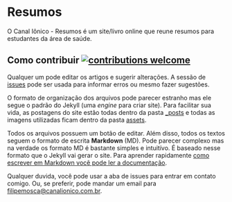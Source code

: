 # Resumos
O Canal Iônico - Resumos é um site/livro online que reune resumos para estudantes da área de saúde.

## Como contribuir [![contributions welcome](https://img.shields.io/badge/contributions-welcome-brightgreen.svg?style=flat)](https://github.com/dwyl/esta/issues)
Qualquer um pode editar os artigos e sugerir alterações. A sessão de [issues](https://github.com/canalionico/resumos/issues) pode ser usada para informar erros ou mesmo fazer sugestões.

O formato de organização dos arquivos pode parecer estranho mas ele segue o padrão do Jekyll (uma _engine_ para criar site). Para facilitar sua vida, as postagens do site estão todas dentro da pasta [_posts](https://github.com/canalionico/resumos/tree/master/_posts) e todas as imagens utilizadas ficam dentro da pasta [assets](https://github.com/canalionico/resumos/tree/master/assets).

Todos os arquivos possuem um botão de editar. Além disso, todos os textos seguem o formato de escrita **Markdown** (MD). Pode parecer complexo mas na verdade os formato MD é bastante simples e intuitívo. É baseado nesse formato que o Jekyll vai gerar o site. Para aprender rapidamente [como escrever em Markdown você pode ler a documentação](https://www.markdownguide.org/basic-syntax).

Qualquer duvida, você pode usar a aba de issues para entrar em contato comigo. Ou, se preferir, pode mandar um email para <filipemosca@canalionico.com.br>.
